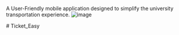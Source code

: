 A User-Friendly mobile application designed to simplify the university transportation experience.
![image](https://github.com/RaghadAjamia/TicketEasy/assets/118125828/e0a33235-7a07-44c3-9561-91564914b723)

#   T i c k e t _ E a s y 
 

